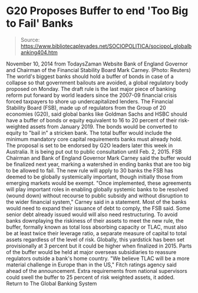 # G20 Proposes Buffer to end 'Too Big to Fail' Banks

> Source: https://www.bibliotecapleyades.net/SOCIOPOLITICA/sociopol_globalbanking404.htm

November 10, 2014
from TodaysZaman Website
Bank of England Governor and Chairman
of the Financial Stability Board Mark Carney.
(Photo: Reuters)
The world's biggest banks
should hold a buffer of bonds in case of a collapse
so that government bailouts are avoided,
a global regulatory body proposed on Monday.
The draft rule is the last major piece of banking reform put forward by world leaders since the 2007-09 financial crisis forced taxpayers to shore up undercapitalized lenders.
The Financial Stability Board (FSB), made up of regulators from the Group of 20 economies (G20), said global banks like Goldman Sachs and HSBC should have a buffer of bonds or equity equivalent to 16 to 20 percent of their risk-weighted assets from January 2019.
The bonds would be converted to equity to "bail in" a stricken bank. The total buffer would include the minimum mandatory core capital requirements banks must already hold. The proposal is set to be endorsed by G2O leaders later this week in Australia.
It is being put out to public consultation until Feb. 2, 2015. FSB Chairman and Bank of England Governor Mark Carney said the buffer would be finalized next year, marking a watershed in ending banks that are too big to be allowed to fail.
The new rule will apply to 30 banks the FSB has deemed to be globally systemically important, though initially those from emerging markets would be exempt.
"Once implemented, these agreements will play important roles in enabling globally systemic banks to be resolved (wound down) without recourse to public subsidy and without disruption to the wider financial system," Carney said in a statement.
Most of the banks would need to expand their issuance of debt to comply, the FSB said.
Some senior debt already issued would will also need restructuring. To avoid banks downplaying the riskiness of their assets to meet the new rule, the buffer, formally known as total loss absorbing capacity or TLAC, must also be at least twice their leverage ratio, a separate measure of capital to total assets regardless of the level of risk. Globally, this yardstick has been set provisionally at 3 percent but it could be higher when finalized in 2015.
Parts of the buffer would be held at major overseas subsidiaries to reassure regulators outside a bank's home country.
"We believe TLAC will be a more material challenge in Europe than in the US," Fitch ratings agency said ahead of the announcement.
Extra requirements from national supervisors could swell the buffer to 25 percent of risk weighted assets, it added.
Return to The Global Banking System
